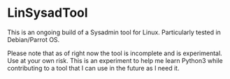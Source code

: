 # LinSysadTool
This is an ongoing build of a Sysadmin tool for Linux. Particularly tested in Debian/Parrot OS.

Please note that as of right now the tool is incomplete and is experimental. Use at your own risk. This is an experiment to help me learn Python3 while contributing to a tool that I can use in the future as I need it. 
